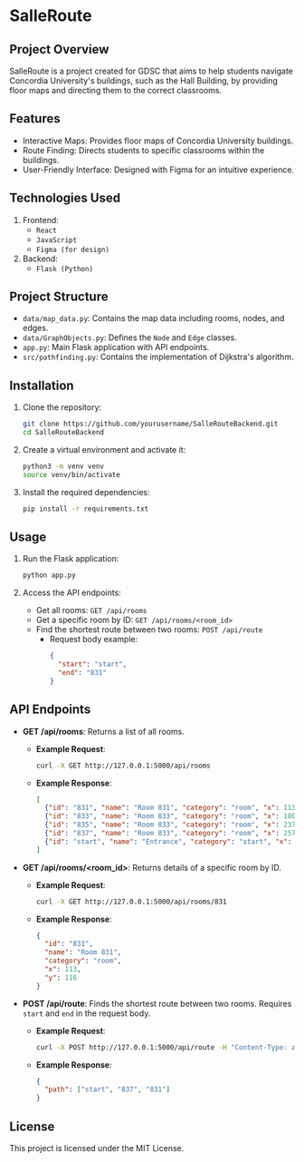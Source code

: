 # SalleRoute

## Project Overview
SalleRoute is a project created for GDSC that aims to help students navigate Concordia University's buildings, such as the Hall Building, by providing floor maps and directing them to the correct classrooms.

## Features
- Interactive Maps: Provides floor maps of Concordia University buildings.
- Route Finding: Directs students to specific classrooms within the buildings.
- User-Friendly Interface: Designed with Figma for an intuitive experience.

## Technologies Used
1. Frontend:
   - `React`
   - `JavaScript`
   - `Figma (for design)`
2. Backend:
   - `Flask (Python)`


## Project Structure
- `data/map_data.py`: Contains the map data including rooms, nodes, and edges.
- `data/GraphObjects.py`: Defines the `Node` and `Edge` classes.
- `app.py`: Main Flask application with API endpoints.
- `src/pathfinding.py`: Contains the implementation of Dijkstra's algorithm.

## Installation
1. Clone the repository:
    ```sh
    git clone https://github.com/yourusername/SalleRouteBackend.git
    cd SalleRouteBackend
    ```

2. Create a virtual environment and activate it:
    ```sh
    python3 -m venv venv
    source venv/bin/activate
    ```

3. Install the required dependencies:
    ```sh
    pip install -r requirements.txt
    ```

## Usage
1. Run the Flask application:
    ```sh
    python app.py
    ```

2. Access the API endpoints:
    - Get all rooms: `GET /api/rooms`
    - Get a specific room by ID: `GET /api/rooms/<room_id>`
    - Find the shortest route between two rooms: `POST /api/route`
        - Request body example:
          ```json
          {
            "start": "start",
            "end": "831"
          }
          ```

## API Endpoints
- **GET /api/rooms**: Returns a list of all rooms.
    - **Example Request**:
      ```sh
      curl -X GET http://127.0.0.1:5000/api/rooms
      ```
    - **Example Response**:
      ```json
      [
        {"id": "831", "name": "Room 831", "category": "room", "x": 113, "y": 116},
        {"id": "833", "name": "Room 833", "category": "room", "x": 180, "y": 116},
        {"id": "835", "name": "Room 833", "category": "room", "x": 237, "y": 116},
        {"id": "837", "name": "Room 833", "category": "room", "x": 257, "y": 116},
        {"id": "start", "name": "Entrance", "category": "start", "x": 369, "y": 252}
      ]
      ```

- **GET /api/rooms/<room_id>**: Returns details of a specific room by ID.
    - **Example Request**:
      ```sh
      curl -X GET http://127.0.0.1:5000/api/rooms/831
      ```
    - **Example Response**:
      ```json
      {
        "id": "831",
        "name": "Room 831",
        "category": "room",
        "x": 113,
        "y": 116
      }
      ```

- **POST /api/route**: Finds the shortest route between two rooms. Requires `start` and `end` in the request body.
    - **Example Request**:
      ```sh
      curl -X POST http://127.0.0.1:5000/api/route -H "Content-Type: application/json" -d '{"start": "start", "end": "831"}'
      ```
    - **Example Response**:
      ```json
      {
        "path": ["start", "837", "831"]
      }
      ```

## License
This project is licensed under the MIT License.

